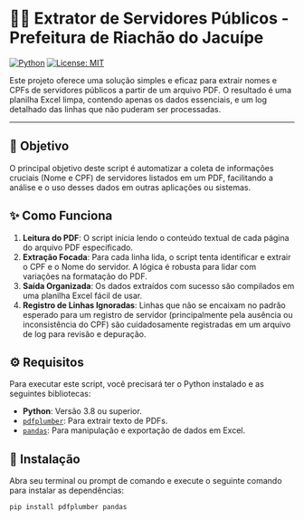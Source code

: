# 🧑‍💻 Extrator de Servidores Públicos - Prefeitura de Riachão do Jacuípe

[![Python](https://img.shields.io/badge/Python-3.8%2B-blue?style=flat-square&logo=python)](https://www.python.org/)
[![License: MIT](https://img.shields.io/badge/License-MIT-yellow.svg?style=flat-square)](https://opensource.org/licenses/MIT)

Este projeto oferece uma solução simples e eficaz para extrair nomes e CPFs de servidores públicos a partir de um arquivo PDF. O resultado é uma planilha Excel limpa, contendo apenas os dados essenciais, e um log detalhado das linhas que não puderam ser processadas.

---

## 🎯 Objetivo

O principal objetivo deste script é automatizar a coleta de informações cruciais (Nome e CPF) de servidores listados em um PDF, facilitando a análise e o uso desses dados em outras aplicações ou sistemas.

## ✨ Como Funciona

1.  **Leitura do PDF**: O script inicia lendo o conteúdo textual de cada página do arquivo PDF especificado.
2.  **Extração Focada**: Para cada linha lida, o script tenta identificar e extrair o CPF e o Nome do servidor. A lógica é robusta para lidar com variações na formatação do PDF.
3.  **Saída Organizada**: Os dados extraídos com sucesso são compilados em uma planilha Excel fácil de usar.
4.  **Registro de Linhas Ignoradas**: Linhas que não se encaixam no padrão esperado para um registro de servidor (principalmente pela ausência ou inconsistência do CPF) são cuidadosamente registradas em um arquivo de log para revisão e depuração.

## ⚙️ Requisitos

Para executar este script, você precisará ter o Python instalado e as seguintes bibliotecas:

* **Python**: Versão 3.8 ou superior.
* [`pdfplumber`](https://pypi.org/project/pdfplumber/): Para extrair texto de PDFs.
* [`pandas`](https://pypi.org/project/pandas/): Para manipulação e exportação de dados em Excel.

## 🚀 Instalação

Abra seu terminal ou prompt de comando e execute o seguinte comando para instalar as dependências:

```bash
pip install pdfplumber pandas
```
